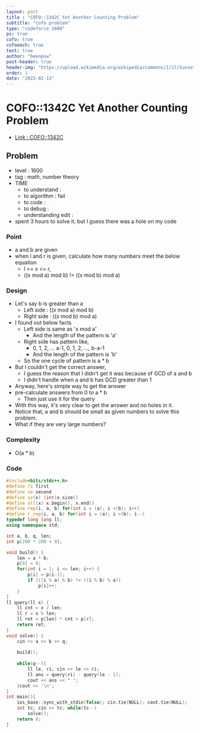 ```yaml
---
layout: post
title : "COFO::1342C Yet Another Counting Problem"
subtitle: "cofo problem"
type: "codeforce 1600"
ps: true
cofo: true
cofoeach: true
text: true
author: "beenpow"
post-header: true
header-img: "https://upload.wikimedia.org/wikipedia/commons/1/17/Sunsetinthesky.jpg"
order: 1
date: "2023-02-13"
---
```

# COFO::1342C Yet Another Counting Problem
- [Link : COFO::1342C](https://codeforces.com/problemset/problem/1342/C)


## Problem 

- level : 1600
- tag : math, number theory
- TIME
  - to understand    : 
  - to algorithm     : fail
  - to code          : 
  - to debug         : 
  - understanding edit : 
- spent 3 hours to solve it, but I guess there was a hole on my code

### Point
- a and b are given
- when l and r is given, calculate how many numbers meet the below equation
  - l <= x <= r,
  - ((x mod a) mod b) != ((x mod b) mod a)

### Design
- Let's say b is greater than a
  - Left side : ((x mod a) mod b)
  - Right side : ((x mod b) mod a)
- I found out below facts
  - Left side is same as 'x mod a'
    - And the length of the pattern is 'a'
  - Right side has pattern like,
    - 0, 1, 2, ... a-1, 0, 1, 2, ..., b-a-1
    - And the length of the pattern is 'b'
  - So the one cycle of pattern is a * b
- But I couldn't get the correct answer, 
  - I guess the reason that I didn't get it was because of GCD of a and b
  - I didn't handle when a and b has GCD greater than 1
- Anyway, here's simple way to get the answer
- pre-calculate answers from 0 to a * b
  - Then just use it for the query
- With this way, it's very clear to get the answer and no holes in it.
- Notice that, a and b should be small as given numbers to solve this problem.
- What if they are very large numbers?

### Complexity
- O(a * b)

### Code

```cpp
#include<bits/stdc++.h>
#define fi first
#define se second
#define sz(x) (int)x.size()
#define all(x) x.begin(), x.end()
#define rep(i, a, b) for(int i = (a); i <(b); i++)
#define r_rep(i, a, b) for(int i = (a); i >(b); i--)
typedef long long ll;
using namespace std;

int a, b, q, len;
int p[200 * 200 + 9];

void build() {
    len = a * b;
    p[0] = 0;
    for(int i = 1; i <= len; i++) {
        p[i] = p[i-1];
        if (((i % a) % b) != ((i % b) % a))
            p[i]++;
    }
}
ll query(ll x) {
    ll cnt = x / len;
    ll r = x % len;
    ll ret = p[len] * cnt + p[r];
    return ret;
}
void solve() {
    cin >> a >> b >> q;
    
    build();
    
    while(q--){
        ll le, ri; cin >> le >> ri;
        ll ans = query(ri) - query(le - 1);
        cout << ans << " ";
    }cout << '\n';
}
int main(){
    ios_base::sync_with_stdio(false); cin.tie(NULL); cout.tie(NULL);
    int tc; cin >> tc; while(tc--)
        solve();
    return 0;
}
```
